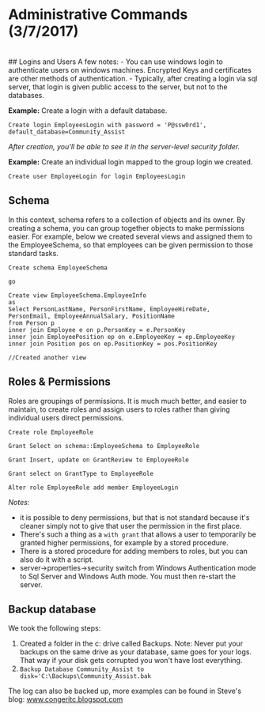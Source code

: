 
# Administrative Commands (3/7/2017)
<br/>
## Logins and Users
A few notes: 
- You can use windows login to authenticate users on windows machines. Encrypted Keys and certificates are other methods of authentication. 
- Typically, after creating a login via sql server, that login is given public access to the server, but not to the databases. 

<br/>

**Example:** Create a login with a default database. 
```
Create login EmployeesLogin with password = 'P@ssw0rd1', default_database=Community_Assist
```
*After creation, you'll be able to see it in the server-level security folder.* 

**Example:** Create an individual login mapped to the group login we created. 
```
Create user EmployeeLogin for login EmployeesLogin 
```


## Schema
In this context, schema refers to a collection of objects and its owner. 
By creating a schema, you can group together objects to make permissions easier. For example, below we created several views and assigned them to the EmployeeSchema, so that employees can be given permission to those standard tasks. 

```
Create schema EmployeeSchema 

go

Create view EmployeeSchema.EmployeeInfo
as
Select PersonLastName, PersonFirstName, EmployeeHireDate,
PersonEmail, EmployeeAnnualSalary, PositionName
from Person p 
inner join Employee e on p.PersonKey = e.PersonKey
inner join EmployeePosition ep on e.EmployeeKey = ep.EmployeeKey
inner join Position pos on ep.PositionKey = pos.PositionKey

//Created another view
```

## Roles & Permissions
Roles are groupings of permissions. It is much much better, and easier to maintain, to create roles and assign users to roles rather than giving individual users direct permissions. 

```
Create role EmployeeRole

Grant Select on schema::EmployeeSchema to EmployeeRole

Grant Insert, update on GrantReview to EmployeeRole 

Grant select on GrantType to EmployeeRole

Alter role EmployeeRole add member EmployeeLogin
```

*Notes:* 
- it is possible to deny permissions, but that is not standard because it's cleaner simply not to give that user the permission in the first place.
- There's such a thing as a `with grant` that allows a user to temporarily be granted higher permissions, for example by a stored procedure. 
- There is a stored procedure for adding members to roles, but you can also do it with a script. 
- server->properties->security switch from Windows Authentication mode to Sql Server and Windows Auth mode. You must then re-start the server. 

## Backup database
We took the following steps: 
1. Created a folder in the c: drive called Backups. Note: Never put your backups on the same drive as your database, same goes for your logs. That way if your disk gets corrupted you won't have lost everything. 
2. `Backup Database Community_Assist to disk='C:\Backups\Community_Assist.bak`

The log can also be backed up, more examples can be found in Steve's blog: www.congeritc.blogspot.com


